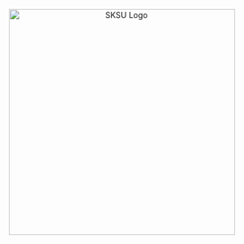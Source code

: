 <p align="center"><a href="https://laravel.com" target="_blank"><img src="https://sksu.edu.ph/wp-content/uploads/2021/04/sksu1.png" width="400" alt="SKSU Logo"></a></p>